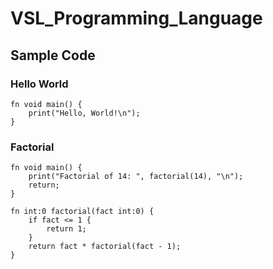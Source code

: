 # VSL_Programming_Language

## Sample Code

### Hello World
```
fn void main() {
    print("Hello, World!\n");
}
```

### Factorial
```
fn void main() {
    print("Factorial of 14: ", factorial(14), "\n");
    return;
}

fn int:0 factorial(fact int:0) {
    if fact <= 1 {
        return 1;
    }
    return fact * factorial(fact - 1);
}
```
